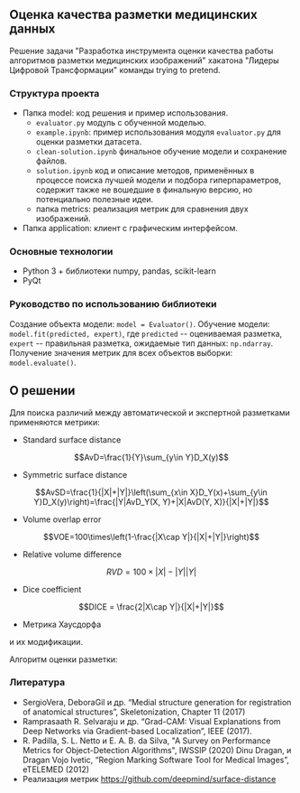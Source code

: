 ## Оценка качества разметки медицинских данных
Решение задачи "Разработка инструмента оценки качества работы алгоритмов разметки медицинских изображений" хакатона "Лидеры Цифровой Трансформации" команды trying to pretend.

### Структура проекта
- Папка model: код решения и пример использования.
  - `evaluator.py` модуль с обученной моделью.
  - `example.ipynb`: пример использования модуля `evaluator.py` для оценки разметки датасета.
  - `clean-solution.ipynb` финальное обучение модели и сохранение файлов.
  - `solution.ipynb` код и описание методов, применённых в процессе поиска лучшей модели и подбора гиперпараметров, содержит также не вошедшие в финальную версию, но потенциально полезные идеи.
  - папка metrics: реализация метрик для сравнения двух изображений.
- Папка application: клиент с графическим интерфейсом.

### Основные технологии
- Python 3 + библиотеки numpy, pandas, scikit-learn
- PyQt

### Руководство по использованию библиотеки
Создание объекта модели: `model = Evaluator()`.
Обучение модели: `model.fit(predicted, expert)`, где `predicted` -- оцениваемая разметка, `expert` -- правильная разметка, ожидаемые тип данных: `np.ndarray`.
Получение значения метрик для всех объектов выборки: `model.evaluate()`.

## О решении
Для поиска различий между автоматической и экспертной разметками применяются метрики:
- Standard surface distance

$$AvD=\frac{1}{Y}\sum_{y\in Y}D_X(y)$$

- Symmetric surface distance

$$AvSD=\frac{1}{|X|+|Y|}\left(\sum_{x\in X}D_Y(x)+\sum_{y\in Y}D_X(y)\right)=\frac{|Y|AvD_Y(X, Y)+|X|AvD(Y, X)}{|X|+|Y|}$$

- Volume overlap error

$$VOE=100\times\left(1-\frac{|X\cap Y|}{|X|+|Y|}\right)$$

- Relative volume difference

$$RVD = 100\times{|X|-|Y|}{|Y|}$$

- Dice coefficient

$$DICE = \frac{2|X\cap Y|}{|X|+|Y|}$$

- Метрика Хаусдорфа

и их модификации.


Алгоритм оценки разметки:

### Литература
- SergioVera, DeboraGil и др. “Medial structure generation for registration of anatomical structures”, Skeletonization, Chapter 11 (2017)
- Ramprasaath R. Selvaraju и др. “Grad-CAM: Visual Explanations from Deep Networks via Gradient-based Localization”, IEEE (2017).
- R. Padilla, S. L. Netto и E. A. B. da Silva, "A Survey on Performance Metrics for Object-Detection Algorithms", IWSSIP (2020)
Dinu Dragan, и Dragan Vojo Ivetic, “Region Marking Software Tool for Medical Images”, eTELEMED (2012)
- Реализация метрик https://github.com/deepmind/surface-distance
